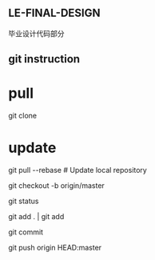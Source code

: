 ## LE-FINAL-DESIGN
毕业设计代码部分


## git instruction

# pull
git clone <project>

# update
git pull --rebase  # Update local repository 

git checkout -b <branch-name> origin/master

git status

git add . | git add <file>

git commit 

git push origin HEAD:master



